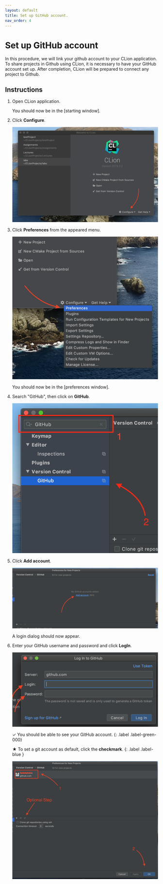 ```yaml
---
layout: default
title: Set up GitHub account.
nav_order: 4
---
```


# Set up GitHub account

In this procedure, we will link your github account to your CLion application. To share projects in Github using CLion, it is necessary to have your GitHub account set up. After completion, CLion will be prepared to connect any project to Github.

## Instructions

1. Open CLion application.

    You should now be in the [starting window].

2. Click **Configure**.

    ![starting-window](https://github.com/AmirAshvins/how-to-use-CLion/blob/gh-pages/assets/images/proc3-image1.png?raw=true "Starting window")

3. Click **Preferences** from the appeared menu.

    ![starting-window](https://github.com/AmirAshvins/how-to-use-CLion/blob/gh-pages/assets/images/proc3-image2.png?raw=true "Starting window - Emphasis on proferences")

    You should now be in the [preferences window].

4. Search "GitHub", then click on **GitHub**.

    ![preferences-window](https://github.com/AmirAshvins/how-to-use-CLion/blob/gh-pages/assets/images/proc3-image3.png?raw=true "Preferences window")

5. Click **Add account**.

    ![version-control-preferences](https://github.com/AmirAshvins/how-to-use-CLion/blob/gh-pages/assets/images/proc3-image4.png?raw=true "Version control preferences")

    A login dialog should now appear.

6. Enter your GitHub username and password and click **LogIn**.

    ![login-dialog](https://github.com/AmirAshvins/how-to-use-CLion/blob/gh-pages/assets/images/proc3-image5.png?raw=true "Login dialog")

    ✓ You should be able to see your GitHub account.
    {: .label .label-green-000}
  
    ★ To set a git account as default, click the **checkmark**.
    {: .label .label-blue }

    ![version-control-preferences](https://github.com/AmirAshvins/how-to-use-CLion/blob/gh-pages/assets/images/proc3-image6.png?raw=true "Version control preferences")
